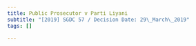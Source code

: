 ```yaml
---
title: Public Prosecutor v Parti Liyani
subtitle: "[2019] SGDC 57 / Decision Date: 29\_March\_2019"
tags: []

---
```

